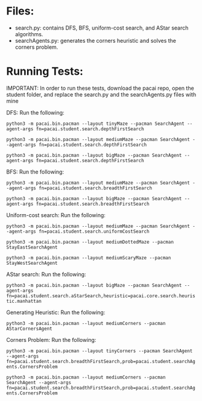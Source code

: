 # Files:
- search.py: contains DFS, BFS, uniform-cost search, and AStar search algorithms.
- searchAgents.py: generates the corners heuristic and solves the corners problem.

# Running Tests:
IMPORTANT: In order to run these tests, download the pacai repo, open the student folder, and replace the search.py and the searchAgents.py files with mine

DFS: Run the following:

```python3 -m pacai.bin.pacman --layout tinyMaze --pacman SearchAgent --agent-args fn=pacai.student.search.depthFirstSearch```

```python3 -m pacai.bin.pacman --layout mediumMaze --pacman SearchAgent --agent-args fn=pacai.student.search.depthFirstSearch```

```python3 -m pacai.bin.pacman --layout bigMaze --pacman SearchAgent --agent-args fn=pacai.student.search.depthFirstSearch```

BFS: Run the following:

```python3 -m pacai.bin.pacman --layout mediumMaze --pacman SearchAgent --agent-args fn=pacai.student.search.breadthFirstSearch```

```python3 -m pacai.bin.pacman --layout bigMaze --pacman SearchAgent --agent-args fn=pacai.student.search.breadthFirstSearch```

Uniform-cost search: Run the following:

```python3 -m pacai.bin.pacman --layout mediumMaze --pacman SearchAgent --agent-args fn=pacai.student.search.uniformCostSearch```

```python3 -m pacai.bin.pacman --layout mediumDottedMaze --pacman StayEastSearchAgent```

```python3 -m pacai.bin.pacman --layout mediumScaryMaze --pacman StayWestSearchAgent```

AStar search: Run the following:

```python3 -m pacai.bin.pacman --layout bigMaze --pacman SearchAgent --agent-args fn=pacai.student.search.aStarSearch,heuristic=pacai.core.search.heuristic.manhattan```

Generating Heuristic: Run the following:

```python3 -m pacai.bin.pacman --layout mediumCorners --pacman AStarCornersAgent```

Corners Problem: Run the following:

```python3 -m pacai.bin.pacman --layout tinyCorners --pacman SearchAgent --agent-args fn=pacai.student.search.breadthFirstSearch,prob=pacai.student.searchAgents.CornersProblem```

```python3 -m pacai.bin.pacman --layout mediumCorners --pacman SearchAgent --agent-args fn=pacai.student.search.breadthFirstSearch,prob=pacai.student.searchAgents.CornersProblem```

